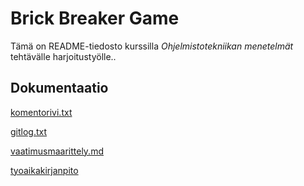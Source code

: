 # Brick Breaker Game

Tämä on README-tiedosto kurssilla *Ohjelmistotekniikan menetelmät* tehtävälle harjoitustyölle..

## Dokumentaatio

[komentorivi.txt](https://github.com/danieladasilva/otm-harjoitustyo/blob/master/laskarit/viikko1/komentorivi.txt)

[gitlog.txt](https://github.com/danieladasilva/otm-harjoitustyo/blob/master/laskarit/viikko1/gitlog.txt)

[vaatimusmaarittely.md](https://github.com/danieladasilva/otm-harjoitustyo/blob/master/dokumentointi/vaatimusmaarittely.md)

[tyoaikakirjanpito](https://github.com/danieladasilva/otm-harjoitustyo/blob/master/dokumentointi/tyoaikakirjanpito.md)

